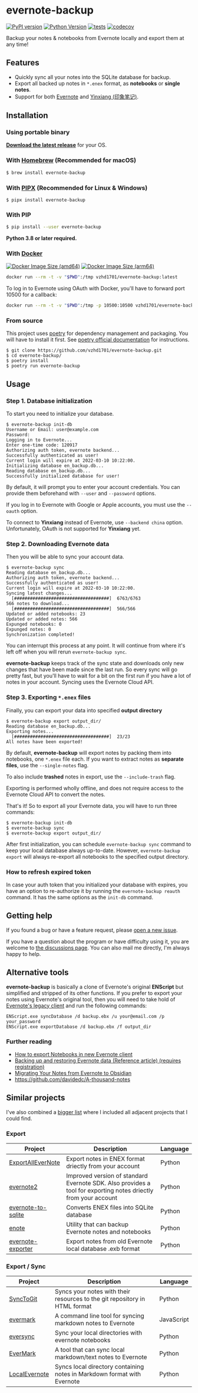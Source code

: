 # evernote-backup

[![PyPI version](https://img.shields.io/pypi/v/evernote-backup?label=version)](https://pypi.python.org/pypi/evernote-backup)
[![Python Version](https://img.shields.io/pypi/pyversions/evernote-backup.svg)](https://pypi.org/project/evernote-backup/)
[![tests](https://github.com/vzhd1701/evernote-backup/actions/workflows/test.yml/badge.svg)](https://github.com/vzhd1701/evernote-backup/actions/workflows/test.yml)
[![codecov](https://codecov.io/gh/vzhd1701/evernote-backup/branch/master/graph/badge.svg)](https://codecov.io/gh/vzhd1701/evernote-backup)

Backup your notes & notebooks from Evernote locally and export them at any time!

## Features

- Quickly sync all your notes into the SQLite database for backup.
- Export all backed up notes in `*.enex` format, as **notebooks** or **single notes**.
- Support for both [Evernote](https://evernote.com/) and [Yinxiang (印象笔记)](https://yinxiang.com/).

## Installation

### Using portable binary

[**Download the latest release**](https://github.com/vzhd1701/evernote-backup/releases/latest) for your OS.

### With [Homebrew](https://brew.sh/) (Recommended for macOS)

```bash
$ brew install evernote-backup
```

### With [PIPX](https://github.com/pypa/pipx) (Recommended for Linux & Windows)

```shell
$ pipx install evernote-backup
```

### With PIP

```bash
$ pip install --user evernote-backup
```

**Python 3.8 or later required.**

### With [**Docker**](https://docs.docker.com/)

[![Docker Image Size (amd64)](<https://img.shields.io/docker/image-size/vzhd1701/evernote-backup?arch=amd64&label=image%20size%20(amd64)>)](https://hub.docker.com/r/vzhd1701/evernote-backup)
[![Docker Image Size (arm64)](<https://img.shields.io/docker/image-size/vzhd1701/evernote-backup?arch=arm64&label=image%20size%20(arm64)>)](https://hub.docker.com/r/vzhd1701/evernote-backup)

```bash
docker run --rm -t -v "$PWD":/tmp vzhd1701/evernote-backup:latest
```

To log in to Evernote using OAuth with Docker, you'll have to forward port 10500 for a callback:

```bash
docker run --rm -t -v "$PWD":/tmp -p 10500:10500 vzhd1701/evernote-backup:latest init-db --oauth
```

### From source

This project uses [poetry](https://python-poetry.org/) for dependency management and packaging. You will have to install it first. See [poetry official documentation](https://python-poetry.org/docs/) for instructions.

```shell
$ git clone https://github.com/vzhd1701/evernote-backup.git
$ cd evernote-backup/
$ poetry install
$ poetry run evernote-backup
```

## Usage

### Step 1. Database initialization

To start you need to initialize your database.

```console
$ evernote-backup init-db
Username or Email: user@example.com
Password:
Logging in to Evernote...
Enter one-time code: 120917
Authorizing auth token, evernote backend...
Successfully authenticated as user!
Current login will expire at 2022-03-10 10:22:00.
Initializing database en_backup.db...
Reading database en_backup.db...
Successfully initialized database for user!
```

By default, it will prompt you to enter your account credentials. You can provide them beforehand with `--user` and `--password` options.

If you log in to Evernote with Google or Apple accounts, you must use the `--oauth` option.

To connect to **Yinxiang** instead of Evernote, use `--backend china` option. Unfortunately, OAuth is not supported for **Yinxiang** yet.

### Step 2. Downloading Evernote data

Then you will be able to sync your account data.

```console
$ evernote-backup sync
Reading database en_backup.db...
Authorizing auth token, evernote backend...
Successfully authenticated as user!
Current login will expire at 2022-03-10 10:22:00.
Syncing latest changes...
  [####################################]  6763/6763
566 notes to download...
  [####################################]  566/566
Updated or added notebooks: 23
Updated or added notes: 566
Expunged notebooks: 0
Expunged notes: 0
Synchronization completed!
```

You can interrupt this process at any point. It will continue from where it's left off when you will rerun `evernote-backup sync`.

**evernote-backup** keeps track of the sync state and downloads only new changes that have been made since the last run. So every sync will go pretty fast, but you'll have to wait for a bit on the first run if you have a lot of notes in your account. Syncing uses the Evernote Cloud API.

### Step 3. Exporting `*.enex` files

Finally, you can export your data into specified **output directory**

```console
$ evernote-backup export output_dir/
Reading database en_backup.db...
Exporting notes...
  [####################################]  23/23
All notes have been exported!
```

By default, **evernote-backup** will export notes by packing them into notebooks, one `*.enex` file each. If you want to extract notes as **separate files**, use the `--single-notes` flag.

To also include **trashed** notes in export, use the `--include-trash` flag.

Exporting is performed wholly offline, and does not require access to the Evernote Cloud API to convert the notes.

That's it! So to export all your Evernote data, you will have to run three commands:

```console
$ evernote-backup init-db
$ evernote-backup sync
$ evernote-backup export output_dir/
```

After first initialization, you can schedule `evernote-backup sync` command to keep your local database always up-to-date. However, `evernote-backup export` will always re-export all notebooks to the specified output directory.

### How to refresh expired token

In case your auth token that you initialized your database with expires, you have an option to re-authorize it by running the `evernote-backup reauth` command. It has the same options as the `init-db` command.

## Getting help

If you found a bug or have a feature request, please [open a new issue](https://github.com/vzhd1701/evernote-backup/issues/new/choose).

If you have a question about the program or have difficulty using it, you are welcome to [the discussions page](https://github.com/vzhd1701/evernote-backup/discussions). You can also mail me directly, I'm always happy to help.

## Alternative tools

**evernote-backup** is basically a clone of Evernote's original **ENScript** but simplified and stripped of its other functions. If you prefer to export your notes using Evernote's original tool, then you will need to take hold of [Evernote's legacy client](https://help.evernote.com/hc/en-us/articles/360052560314-Install-an-older-version-of-Evernote) and run the following commands:

```console
ENScript.exe syncDatabase /d backup.ebx /u your@email.com /p your_password
ENScript.exe exportDatabase /d backup.ebx /f output_dir
```

### Further reading

- [How to export Notebooks in new Evernote client](https://help.evernote.com/hc/en-us/articles/360053159414-Export-notebooks)
- [Backing up and restoring Evernote data (Reference article) (requires registration)](https://discussion.evernote.com/forums/topic/86152-backing-up-and-restoring-evernote-data-reference-article/?tab=comments#comment-367110)
- [Migrating Your Notes from Evernote to Obsidian](https://www.dmuth.org/migrating-from-evernote-to-obisidian/)
- https://github.com/davidedc/A-thousand-notes

## Similar projects

I've also combined a [bigger list](https://github.com/vzhd1701/evernote-backup/blob/master/SIMILAR_PROJECTS.md) where I included all adjacent projects that I could find.

### Export

Project                                                                |  Description                                                                                                      |  Language
-----------------------------------------------------------------------|-------------------------------------------------------------------------------------------------------------------|--------------
[ExportAllEverNote](https://github.com/dong-s/ExportAllEverNote)       |  Export notes in ENEX format driectly from your account                                                           |  Python
[evernote2](https://github.com/JackonYang/evernote2)                   |  Improved version of standard Evernote SDK. Also provides a tool for exporting notes driectly from your account   |  Python
[evernote-to-sqlite](https://github.com/dogsheep/evernote-to-sqlite)   |  Converts ENEX files into SQLite database                                                                         |  Python
[enote](https://github.com/tkjacobsen/enote)                           |  Utility that can backup Evernote notes and notebooks                                                             |  Python
[evernote-exporter](https://github.com/shawndaniel/evernote-exporter)  |  Export notes from old Evernote local database .exb format                                                        |  Python

### Export / Sync

Project                                                                |  Description                                                                                                      |  Language
-----------------------------------------------------------------------|-------------------------------------------------------------------------------------------------------------------|--------------
[SyncToGit](https://github.com/KostyaEsmukov/SyncToGit)                |  Syncs your notes with their resources to the git repository in HTML format                                       |  Python
[evermark](https://github.com/akuma/evermark)                          |  A command line tool for syncing markdown notes to Evernote                                                       |  JavaScript
[eversync](https://github.com/yejianye/eversync)                       |  Sync your local directories with evernote notebooks                                                              |  Python
[EverMark](https://github.com/liuwons/EverMark)                        |  A tool that can sync local markdown/text notes to Evernote                                                       |  Python
[LocalEvernote](https://github.com/lwabish/LocalEvernote)              |  Syncs local directory containing notes in Markdown format with Evernote                                          |  Python
